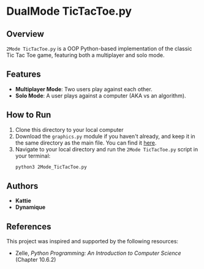 # DualMode TicTacToe.py

## Overview
`2Mode TicTacToe.py` is a OOP Python-based implementation of the classic Tic Tac Toe game, featuring both a multiplayer and solo mode.

## Features
- **Multiplayer Mode**: Two users play against each other.
- **Solo Mode**: A user plays against a computer (AKA vs an algorithm).

## How to Run
1. Clone this directory to your local computer
2. Download the `graphics.py` module if you haven't already, and keep it in the same directory as the main file. You can find it [here](https://mcsp.wartburg.edu/zelle/python/).
3. Navigate to your local directory and run the `2Mode TicTacToe.py` script in your terminal:
   ```bash
   python3 2Mode_TicTacToe.py

## Authors
- **Kattie**
- **Dynamique**

## References
This project was inspired and supported by the following resources:
- Zelle, *Python Programming: An Introduction to Computer Science* (Chapter 10.6.2)

